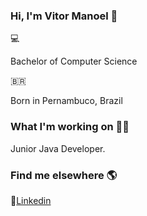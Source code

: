 ### Hi, I'm Vitor Manoel 👋

💻 <p> Bachelor of Computer Science </p>
🇧🇷 <p> Born in Pernambuco, Brazil </p>

### What I'm working on 👨‍💻

<p> Junior Java Developer. </p>

### Find me elsewhere 🌎

💼[Linkedin](https://www.linkedin.com/in/vitormanoel/)
